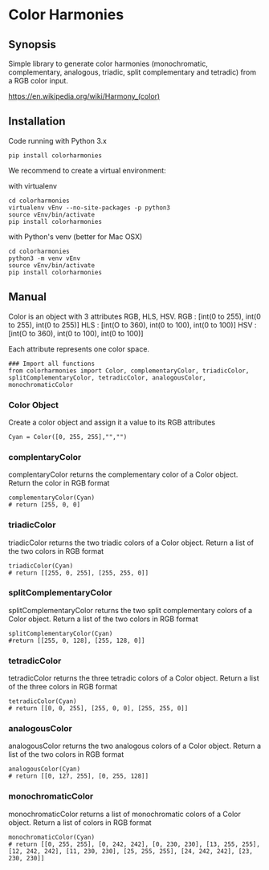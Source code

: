 # Color Harmonies

## Synopsis

Simple library to generate color harmonies (monochromatic, complementary, analogous, triadic, split complementary and tetradic) from a RGB color input.

https://en.wikipedia.org/wiki/Harmony_(color)


## Installation

Code running with Python 3.x

```
pip install colorharmonies

```

We recommend to create a virtual environment:

with virtualenv
```
cd colorharmonies
virtualenv vEnv --no-site-packages -p python3
source vEnv/bin/activate
pip install colorharmonies
```
with Python's venv (better for Mac OSX)
```
cd colorharmonies
python3 -m venv vEnv
source vEnv/bin/activate
pip install colorharmonies
```

## Manual

Color is an object with 3 attributes RGB, HLS, HSV.
RGB : [int(0 to 255), int(0 to 255), int(0 to 255)]
HLS : [int(O to 360), int(0 to 100), int(0 to 100)]
HSV : [int(O to 360), int(0 to 100), int(0 to 100)]

Each attribute represents one color space.

```
### Import all functions
from colorharmonies import Color, complementaryColor, triadicColor, splitComplementaryColor, tetradicColor, analogousColor, monochromaticColor
```

### Color Object
Create a color object and assign it a value to its RGB attributes
```
Cyan = Color([0, 255, 255],"","")
```

### complentaryColor
complentaryColor returns the complementary color of a Color object. 
Return the color in RGB format
```
complementaryColor(Cyan)
# return [255, 0, 0]
```

### triadicColor
triadicColor returns the two triadic colors of a Color object. 
Return a list of the two colors in RGB format
```
triadicColor(Cyan)
# return [[255, 0, 255], [255, 255, 0]]
```

### splitComplementaryColor
splitComplementaryColor returns the two split complementary colors of a Color object.
Return a list of the two colors in RGB format
```
splitComplementaryColor(Cyan)
#return [[255, 0, 128], [255, 128, 0]]
```

### tetradicColor
tetradicColor returns the three tetradic colors of a Color object.
Return a list of the three colors in RGB format
```
tetradicColor(Cyan)
# return [[0, 0, 255], [255, 0, 0], [255, 255, 0]]
```

### analogousColor
analogousColor returns the two analogous colors of a Color object.
Return a list of the two colors in RGB format
```
analogousColor(Cyan)
# return [[0, 127, 255], [0, 255, 128]]
```

### monochromaticColor
monochromaticColor returns a list of monochromatic colors of a Color object.
Return a list of colors in RGB format
```
monochromaticColor(Cyan)
# return [[0, 255, 255], [0, 242, 242], [0, 230, 230], [13, 255, 255], [12, 242, 242], [11, 230, 230], [25, 255, 255], [24, 242, 242], [23, 230, 230]]
```